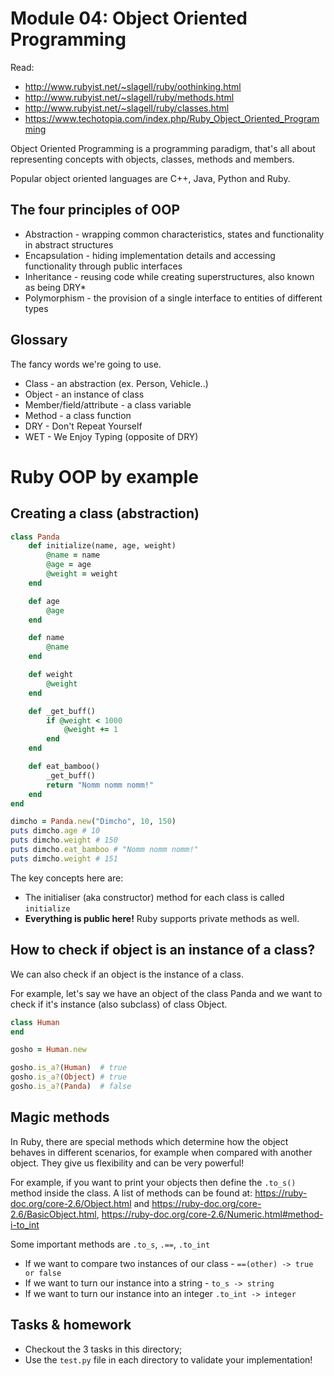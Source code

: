 # Module 04: Object Oriented Programming

Read:
* http://www.rubyist.net/~slagell/ruby/oothinking.html
* http://www.rubyist.net/~slagell/ruby/methods.html
* http://www.rubyist.net/~slagell/ruby/classes.html
* https://www.techotopia.com/index.php/Ruby_Object_Oriented_Programming

Object Oriented Programming is a programming paradigm, that's all about representing concepts with
objects, classes, methods and members.

Popular object oriented languages are C++, Java, Python and Ruby.


## The four principles of OOP

- Abstraction - wrapping common characteristics, states and functionality in abstract structures
- Encapsulation - hiding implementation details and accessing functionality through public interfaces
- Inheritance - reusing code while creating superstructures, also known as being DRY*
- Polymorphism - the provision of a single interface to entities of different types


## Glossary

The fancy words we're going to use.

* Class - an abstraction (ex. Person, Vehicle..)
* Object - an instance of class
* Member/field/attribute - a class variable
* Method - a class function
* DRY - Don't Repeat Yourself
* WET - We Enjoy Typing (opposite of DRY)


# Ruby OOP by example

## Creating a class (abstraction)

```ruby
class Panda
    def initialize(name, age, weight)
        @name = name
        @age = age
        @weight = weight
    end

    def age
        @age
    end

    def name
        @name
    end

    def weight
        @weight
    end

    def _get_buff()
        if @weight < 1000
            @weight += 1
        end
    end

    def eat_bamboo()
        _get_buff()
        return "Nomm nomm nomm!"
    end
end

dimcho = Panda.new("Dimcho", 10, 150)
puts dimcho.age # 10
puts dimcho.weight # 150
puts dimcho.eat_bamboo # "Nomm nomm nomm!"
puts dimcho.weight # 151
```

The key concepts here are:

* The initialiser (aka constructor) method for each class is called `initialize`
* **Everything is public here!** Ruby supports private methods as well.

## How to check if object is an instance of a class?

We can also check if an object is the instance of a class.

For example, let's say we have an object of the class Panda and we want to check
if it's instance (also subclass) of class Object.

```ruby
class Human
end

gosho = Human.new

gosho.is_a?(Human)  # true
gosho.is_a?(Object) # true
gosho.is_a?(Panda)  # false
```


## Magic methods

In Ruby, there are special methods which determine how the object behaves in
different scenarios, for example when compared with another object.
They give us flexibility and can be very powerful!

For example, if you want to print your objects then define the
`.to_s()` method inside the class. A list of methods can be found at:
https://ruby-doc.org/core-2.6/Object.html and
https://ruby-doc.org/core-2.6/BasicObject.html,
https://ruby-doc.org/core-2.6/Numeric.html#method-i-to_int

Some important methods are `.to_s`, `.==`, `.to_int`


* If we want to compare two instances of our class - `==(other) -> true or false`
* If we want to turn our instance into a string - `to_s -> string`
* If we want to turn our instance into an integer `.to_int -> integer`


## Tasks & homework

* Checkout the 3 tasks in this directory;
* Use the `test.py` file in each directory to validate your implementation!
